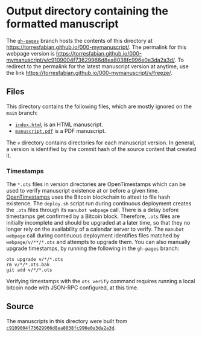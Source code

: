 # Output directory containing the formatted manuscript

The [`gh-pages`](https://github.com/torresfabian/000-mymanuscript/tree/gh-pages) branch hosts the contents of this directory at <https://torresfabian.github.io/000-mymanuscript/>.
The permalink for this webpage version is <https://torresfabian.github.io/000-mymanuscript/v/c9109004f73629966d8ea8038fc996e0e3da2a3d/>.
To redirect to the permalink for the latest manuscript version at anytime, use the link <https://torresfabian.github.io/000-mymanuscript/v/freeze/>.

## Files

This directory contains the following files, which are mostly ignored on the `main` branch:

+ [`index.html`](index.html) is an HTML manuscript.
+ [`manuscript.pdf`](manuscript.pdf) is a PDF manuscript.

The `v` directory contains directories for each manuscript version.
In general, a version is identified by the commit hash of the source content that created it.

### Timestamps

The `*.ots` files in version directories are OpenTimestamps which can be used to verify manuscript existence at or before a given time.
[OpenTimestamps](https://opentimestamps.org/) uses the Bitcoin blockchain to attest to file hash existence.
The `deploy.sh` script run during continuous deployment creates the `.ots` files through its `manubot webpage` call.
There is a delay before timestamps get confirmed by a Bitcoin block.
Therefore, `.ots` files are initially incomplete and should be upgraded at a later time, so that they no longer rely on the availability of a calendar server to verify.
The `manubot webpage` call during continuous deployment identifies files matched by `webpage/v/**/*.ots` and attempts to upgrade them.
You can also manually upgrade timestamps, by running the following in the `gh-pages` branch:

```shell
ots upgrade v/*/*.ots
rm v/*/*.ots.bak
git add v/*/*.ots
```

Verifying timestamps with the `ots verify` command requires running a local bitcoin node with JSON-RPC configured, at this time.

## Source

The manuscripts in this directory were built from
[`c9109004f73629966d8ea8038fc996e0e3da2a3d`](https://github.com/torresfabian/000-mymanuscript/commit/c9109004f73629966d8ea8038fc996e0e3da2a3d).
